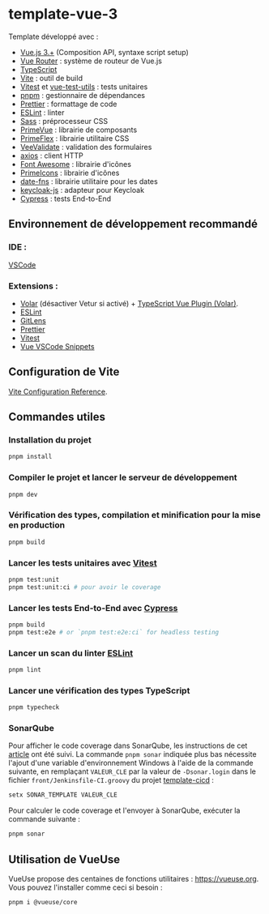 # template-vue-3

Template développé avec :

- [Vue.js 3.+](https://vuejs.org/) (Composition API, syntaxe script setup)
- [Vue Router](https://router.vuejs.org/) : système de routeur de Vue.js
- [TypeScript](https://www.typescriptlang.org/)
- [Vite](https://vitejs.dev/) : outil de build
- [Vitest](https://vitest.dev/) et [vue-test-utils](https://test-utils.vuejs.org/) : tests unitaires
- [pnpm](https://pnpm.io/fr/) : gestionnaire de dépendances
- [Prettier](https://prettier.io/) : formattage de code
- [ESLint](https://eslint.org/) : linter
- [Sass](https://sass-lang.com/) : préprocesseur CSS
- [PrimeVue](https://primefaces.org/primevue/) : librairie de composants
- [PrimeFlex](https://www.primefaces.org/primeflex/) : librairie utilitaire CSS
- [VeeValidate](https://vee-validate.logaretm.com/v4/) : validation des formulaires
- [axios](https://axios-http.com/fr/docs/intro) : client HTTP
- [Font Awesome](https://fontawesome.com/v5/search) : librairie d'icônes
- [PrimeIcons](https://primefaces.org/primevue/icons) : librairie d'icônes
- [date-fns](https://date-fns.org/) : librairie utilitaire pour les dates
- [keycloak-js](https://www.npmjs.com/package/keycloak-js) : adapteur pour Keycloak
- [Cypress](https://www.cypress.io/) : tests End-to-End

## Environnement de développement recommandé

### IDE :

[VSCode](https://code.visualstudio.com/)

### Extensions :

- [Volar](https://marketplace.visualstudio.com/items?itemName=vue.volar) (désactiver Vetur si activé) + [TypeScript Vue Plugin (Volar)](https://marketplace.visualstudio.com/items?itemName=vue.vscode-typescript-vue-plugin).
- [ESLint](https://marketplace.visualstudio.com/items?itemName=dbaeumer.vscode-eslint)
- [GitLens](https://marketplace.visualstudio.com/items?itemName=eamodio.gitlens)
- [Prettier](https://marketplace.visualstudio.com/items?itemName=esbenp.prettier-vscode)
- [Vitest](https://marketplace.visualstudio.com/items?itemName=ZixuanChen.vitest-explorer)
- [Vue VSCode Snippets](https://marketplace.visualstudio.com/items?itemName=sdras.vue-vscode-snippets)

## Configuration de Vite

[Vite Configuration Reference](https://vitejs.dev/config/).

## Commandes utiles

### Installation du projet

```sh
pnpm install
```

### Compiler le projet et lancer le serveur de développement

```sh
pnpm dev
```

### Vérification des types, compilation et minification pour la mise en production

```sh
pnpm build
```

### Lancer les tests unitaires avec [Vitest](https://vitest.dev/)

```sh
pnpm test:unit
pnpm test:unit:ci # pour avoir le coverage
```

### Lancer les tests End-to-End avec [Cypress](https://www.cypress.io/)

```sh
pnpm build
pnpm test:e2e # or `pnpm test:e2e:ci` for headless testing
```

### Lancer un scan du linter [ESLint](https://eslint.org/)

```sh
pnpm lint
```

### Lancer une vérification des types TypeScript

```sh
pnpm typecheck
```

### SonarQube

Pour afficher le code coverage dans SonarQube, les instructions de cet [article](https://frankorellana.medium.com/configuring-sonarqube-in-a-vite-project-with-vue-typescript-and-vitest-48a302972c24) ont été suivi. La commande `pnpm sonar` indiquée plus bas nécessite l'ajout d'une variable d'environnement Windows à l'aide de la commande suivante, en remplaçant `VALEUR_CLE` par la valeur de `-Dsonar.login` dans le fichier `front/Jenkinsfile-CI.groovy` du projet [template-cicd](https://gitinterne.okteo.fr/architecture-technique/templates/template-cicd.git) :

```sh
setx SONAR_TEMPLATE VALEUR_CLE
```

Pour calculer le code coverage et l'envoyer à SonarQube, exécuter la commande suivante :

```sh
pnpm sonar
```

## Utilisation de VueUse

VueUse propose des centaines de fonctions utilitaires : https://vueuse.org.  
Vous pouvez l'installer comme ceci si besoin :

```sh
pnpm i @vueuse/core
```
